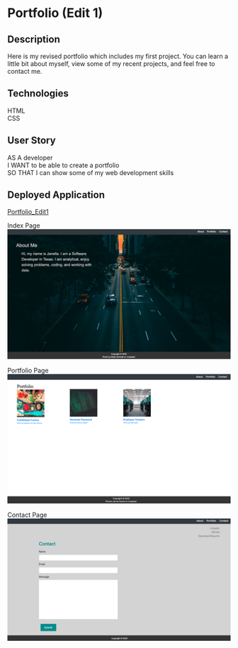 # Portfolio (Edit 1)

## Description
Here is my revised portfolio which includes my first project. You can learn a little bit about myself, view some of my recent projects, and feel free to contact me.

## Technologies
HTML<br>
CSS<br>

## User Story
AS A developer<br>
I WANT to be able to create a portfolio<br>
SO THAT I can show some of my web development skills

## Deployed Application

[Portfolio_Edit1](https://jaesenix.github.io/Portfolio-Edit-1/)

Index Page
![Index Page](./images/index.png)


Portfolio Page
![Portfolio Page](./images/portfolio.png)


Contact Page
![Contact Page](./images/contact.png)


